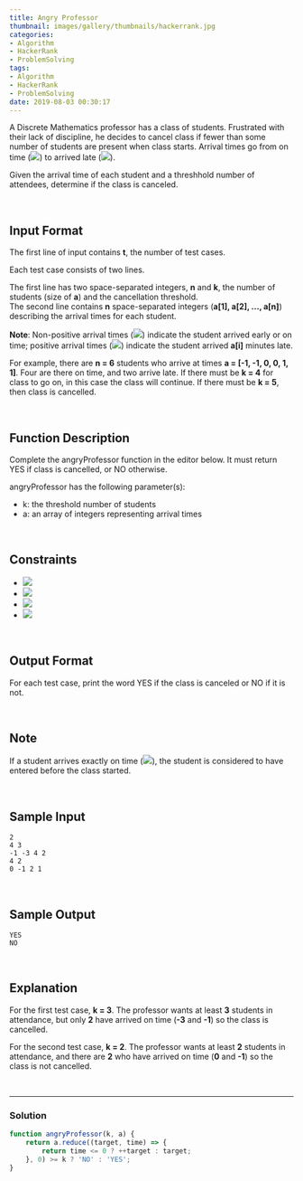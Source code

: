 ```yaml
---
title: Angry Professor
thumbnail: images/gallery/thumbnails/hackerrank.jpg
categories:
- Algorithm
- HackerRank
- ProblemSolving
tags:
- Algorithm
- HackerRank
- ProblemSolving
date: 2019-08-03 00:30:17
---
```

  
  
  
A Discrete Mathematics professor has a class of students. Frustrated with their lack of discipline, he decides to cancel class if fewer than some number of students are present when class starts. Arrival times go from on time (![](https://latex.codecogs.com/gif.latex?arrivalTime\leq&space;0)) to arrived late (![](https://latex.codecogs.com/gif.latex?arrivalTime>&space;0)).

Given the arrival time of each student and a threshhold number of attendees, determine if the class is canceled.

<br/>
<!-- more -->

## Input Format

The first line of input contains **t**, the number of test cases.

Each test case consists of two lines.

The first line has two space-separated integers, **n** and **k**, the number of students (size of **a**) and the cancellation threshold.  
The second line contains **n** space-separated integers (**a[1], a[2], ..., a[n]**) describing the arrival times for each student.

**Note**: Non-positive arrival times (**![](https://latex.codecogs.com/gif.latex?a[i]\leq&space;0)**) indicate the student arrived early or on time; positive arrival times (![](https://latex.codecogs.com/gif.latex?a[i]>&space;0)) indicate the student arrived **a[i]** minutes late.

For example, there are **n = 6** students who arrive at times **a = [-1, -1, 0, 0, 1, 1]**. Four are there on time, and two arrive late. If there must be **k = 4** for class to go on, in this case the class will continue. If there must be **k = 5**, then class is cancelled.

<br/>

## Function Description

Complete the angryProfessor function in the editor below. It must return YES if class is cancelled, or NO otherwise.

angryProfessor has the following parameter(s):

- k: the threshold number of students
- a: an array of integers representing arrival times

<br/>

## Constraints

- ![](https://latex.codecogs.com/gif.latex?1\leq&space;t\leq&space;10)
- ![](https://latex.codecogs.com/gif.latex?1\leq&space;n\leq&space;1000)
- ![](https://latex.codecogs.com/gif.latex?1\leq&space;k\leq&space;n)
- ![](https://latex.codecogs.com/gif.latex?-100\leq&space;a[i]\leq&space;100,&space;where&space;i\in&space;[1,&space;...n])

<br/>

## Output Format

For each test case, print the word YES if the class is canceled or NO if it is not.

<br/>

## Note 
If a student arrives exactly on time (![](https://latex.codecogs.com/gif.latex?a_{i}&space;=&space;0)), the student is considered to have entered before the class started.

<br/>

## Sample Input
```
2
4 3
-1 -3 4 2
4 2
0 -1 2 1
```

<br/>

## Sample Output
```
YES
NO
```

<br/>

## Explanation

For the first test case, **k = 3**. The professor wants at least **3** students in attendance, but only **2** have arrived on time (**-3** and **-1**) so the class is cancelled.

For the second test case, **k = 2**. The professor wants at least **2** students in attendance, and there are **2** who have arrived on time (**0** and **-1**) so the class is not cancelled.

<br/>

---

### Solution

```javascript
function angryProfessor(k, a) {
    return a.reduce((target, time) => { 
        return time <= 0 ? ++target : target;
    }, 0) >= k ? 'NO' : 'YES';
}
```